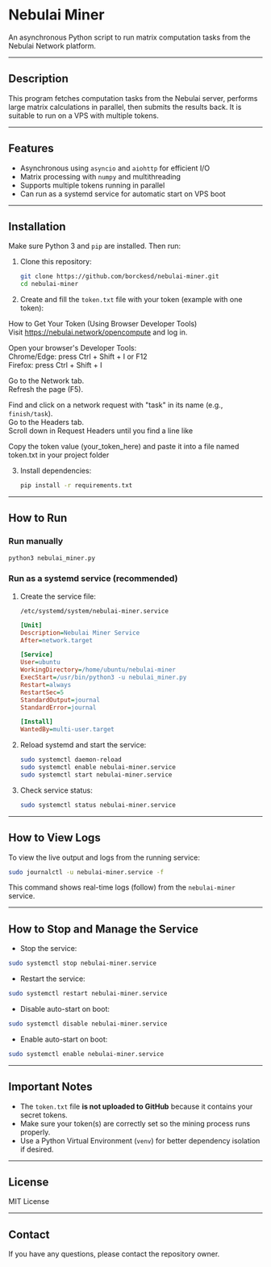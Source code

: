 # Nebulai Miner

An asynchronous Python script to run matrix computation tasks from the Nebulai Network platform.

---

## Description

This program fetches computation tasks from the Nebulai server, performs large matrix calculations in parallel, then submits the results back. It is suitable to run on a VPS with multiple tokens.

---

## Features

- Asynchronous using `asyncio` and `aiohttp` for efficient I/O  
- Matrix processing with `numpy` and multithreading  
- Supports multiple tokens running in parallel  
- Can run as a systemd service for automatic start on VPS boot

---

## Installation

Make sure Python 3 and `pip` are installed. Then run:

1. Clone this repository:

   ```bash
   git clone https://github.com/borckesd/nebulai-miner.git
   cd nebulai-miner
   ```

2. Create and fill the `token.txt` file with your token (example with one token):

How to Get Your Token (Using Browser Developer Tools)  
Visit https://nebulai.network/opencompute and log in.

Open your browser's Developer Tools:  
Chrome/Edge: press Ctrl + Shift + I or F12  
Firefox: press Ctrl + Shift + I

Go to the Network tab.  
Refresh the page (F5).  

Find and click on a network request with "task" in its name (e.g., `finish/task`).  
Go to the Headers tab.  
Scroll down in Request Headers until you find a line like

Copy the token value (your_token_here) and paste it into a file named token.txt in your project folder

3. Install dependencies:

   ```bash
   pip install -r requirements.txt
   ```

---

## How to Run

### Run manually

```bash
python3 nebulai_miner.py
```

### Run as a systemd service (recommended)

1. Create the service file:

   `/etc/systemd/system/nebulai-miner.service`

   ```ini
   [Unit]
   Description=Nebulai Miner Service
   After=network.target

   [Service]
   User=ubuntu
   WorkingDirectory=/home/ubuntu/nebulai-miner
   ExecStart=/usr/bin/python3 -u nebulai_miner.py
   Restart=always
   RestartSec=5
   StandardOutput=journal
   StandardError=journal

   [Install]
   WantedBy=multi-user.target
   ```

2. Reload systemd and start the service:

   ```bash
   sudo systemctl daemon-reload
   sudo systemctl enable nebulai-miner.service
   sudo systemctl start nebulai-miner.service
   ```

3. Check service status:

   ```bash
   sudo systemctl status nebulai-miner.service
   ```

---

## How to View Logs

To view the live output and logs from the running service:

```bash
sudo journalctl -u nebulai-miner.service -f
```

This command shows real-time logs (follow) from the `nebulai-miner` service.

---

## How to Stop and Manage the Service

- Stop the service:

```bash
sudo systemctl stop nebulai-miner.service
```

- Restart the service:

```bash
sudo systemctl restart nebulai-miner.service
```

- Disable auto-start on boot:

```bash
sudo systemctl disable nebulai-miner.service
```

- Enable auto-start on boot:

```bash
sudo systemctl enable nebulai-miner.service
```

---

## Important Notes

- The `token.txt` file **is not uploaded to GitHub** because it contains your secret tokens.  
- Make sure your token(s) are correctly set so the mining process runs properly.  
- Use a Python Virtual Environment (`venv`) for better dependency isolation if desired.

---

## License

MIT License

---

## Contact

If you have any questions, please contact the repository owner.
